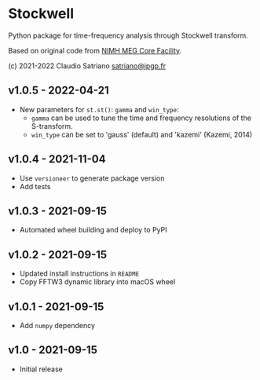 # Stockwell

Python package for time-frequency analysis through Stockwell transform.

Based on original code from [NIMH MEG Core Facility].

[NIMH MEG Core Facility]: https://kurage.nimh.nih.gov/meglab/Meg/Stockwell.

(c) 2021-2022 Claudio Satriano <satriano@ipgp.fr>


## v1.0.5 - 2022-04-21
- New parameters for `st.st()`: `gamma` and `win_type`:
  - `gamma` can be used to tune the time and frequency resolutions
     of the S-transform.
  - `win_type` can be set to 'gauss' (default) and 'kazemi' (Kazemi, 2014)


## v1.0.4 - 2021-11-04
- Use `versioneer` to generate package version
- Add tests


## v1.0.3 - 2021-09-15
- Automated wheel building and deploy to PyPI


## v1.0.2 - 2021-09-15
- Updated install instructions in `README`
- Copy FFTW3 dynamic library into macOS wheel


## v1.0.1 - 2021-09-15
- Add `numpy` dependency


## v1.0 - 2021-09-15
- Initial release

